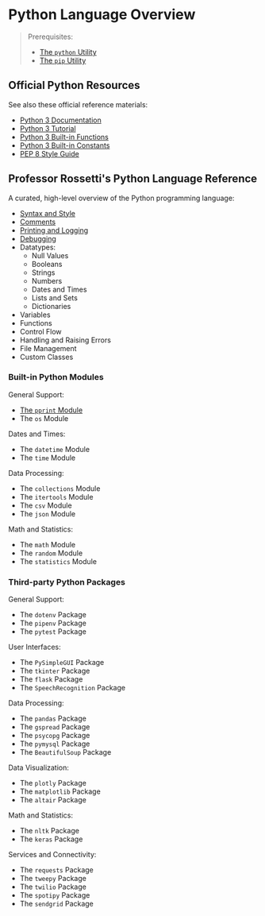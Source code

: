 # Python Language Overview

> Prerequisites:
>   + [The `python` Utility](/notes/clis/python.md)
>   + [The `pip` Utility](/notes/clis/pip.md)

## Official Python Resources

See also these official reference materials:

  + [Python 3 Documentation](https://docs.python.org/3/reference/index.html)
  + [Python 3 Tutorial](https://docs.python.org/3/tutorial/index.html)
  + [Python 3 Built-in Functions](https://docs.python.org/3/library/functions.html)
  + [Python 3 Built-in Constants](https://docs.python.org/3/library/constants.html)
  + [PEP 8 Style Guide](https://www.python.org/dev/peps/pep-0008/)

## Professor Rossetti's Python Language Reference

A curated, high-level overview of the Python programming language:

  + [Syntax and Style](syntax-and-style.md)
  + [Comments](comments.md)
  + [Printing and Logging](printing.md)
  + [Debugging](debugging.md)
  + Datatypes:
    + Null Values
    + Booleans
    + Strings
    + Numbers
    + Dates and Times
    + Lists and Sets
    + Dictionaries
  + Variables
  + Functions
  + Control Flow
  + Handling and Raising Errors
  + File Management
  + Custom Classes

### Built-in Python Modules

General Support:

  + [The `pprint` Module](/notes/python/modules/pprint.md)
  + The `os` Module

Dates and Times:

  + The `datetime` Module
  + The `time` Module

Data Processing:

  + The `collections` Module
  + The `itertools` Module
  + The `csv` Module
  + The `json` Module

Math and Statistics:

  + The `math` Module
  + The `random` Module
  + The `statistics` Module

### Third-party Python Packages

General Support:

  + The `dotenv` Package
  + The `pipenv` Package
  + The `pytest` Package

User Interfaces:

  + The `PySimpleGUI` Package
  + The `tkinter` Package
  + The `flask` Package
  + The `SpeechRecognition` Package

Data Processing:

  + The `pandas` Package
  + The `gspread` Package
  + The `psycopg` Package
  + The `pymysql` Package
  + The `BeautifulSoup` Package

Data Visualization:

  + The `plotly` Package
  + The `matplotlib` Package
  + The `altair` Package

Math and Statistics:

  + The `nltk` Package
  + The `keras` Package

Services and Connectivity:

  + The `requests` Package
  + The `tweepy` Package
  + The `twilio` Package
  + The `spotipy` Package
  + The `sendgrid` Package
